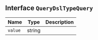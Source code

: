 ## Interface `QueryDslTypeQuery`

| Name | Type | Description |
| - | - | - |
| `value` | string | &nbsp; |
